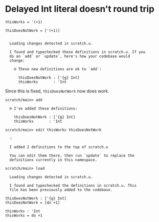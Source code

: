 # Delayed Int literal doesn't round trip

``` unison
thisWorks = '(+1)

thisDoesNotWork = ['(+1)]
```

``` ucm

  Loading changes detected in scratch.u.

  I found and typechecked these definitions in scratch.u. If you
  do an `add` or `update`, here's how your codebase would
  change:
  
    ⍟ These new definitions are ok to `add`:
    
      thisDoesNotWork : ['{g} Int]
      thisWorks       : 'Int

```
Since this is fixed, `thisDoesNotWork` now does work.

``` ucm
scratch/main> add

  ⍟ I've added these definitions:
  
    thisDoesNotWork : ['{g} Int]
    thisWorks       : 'Int

scratch/main> edit thisWorks thisDoesNotWork

  ☝️
  
  I added 2 definitions to the top of scratch.u
  
  You can edit them there, then run `update` to replace the
  definitions currently in this namespace.

scratch/main> load

  Loading changes detected in scratch.u.

  I found and typechecked the definitions in scratch.u. This
  file has been previously added to the codebase.

```
``` unison:added-by-ucm scratch.u
thisDoesNotWork : ['{g} Int]
thisDoesNotWork = [do +1]

thisWorks : 'Int
thisWorks = do +1
```

